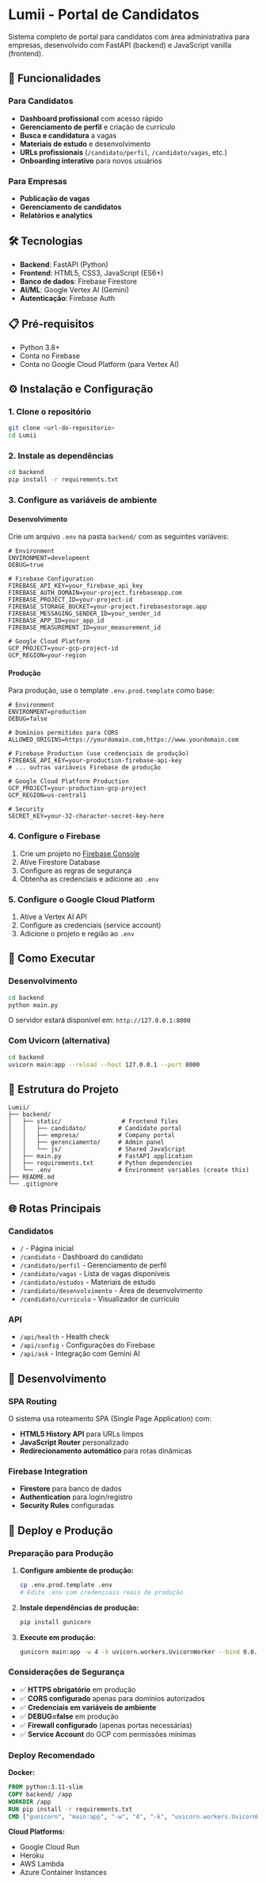 # Lumii - Portal de Candidatos

Sistema completo de portal para candidatos com área administrativa para empresas, desenvolvido com FastAPI (backend) e JavaScript vanilla (frontend).

## 🚀 Funcionalidades

### Para Candidatos
- **Dashboard profissional** com acesso rápido
- **Gerenciamento de perfil** e criação de currículo
- **Busca e candidatura** a vagas
- **Materiais de estudo** e desenvolvimento
- **URLs profissionais** (`/candidato/perfil`, `/candidato/vagas`, etc.)
- **Onboarding interativo** para novos usuários

### Para Empresas
- **Publicação de vagas**
- **Gerenciamento de candidatos**
- **Relatórios e analytics**

## 🛠️ Tecnologias

- **Backend**: FastAPI (Python)
- **Frontend**: HTML5, CSS3, JavaScript (ES6+)
- **Banco de dados**: Firebase Firestore
- **AI/ML**: Google Vertex AI (Gemini)
- **Autenticação**: Firebase Auth

## 📋 Pré-requisitos

- Python 3.8+
- Conta no Firebase
- Conta no Google Cloud Platform (para Vertex AI)

## ⚙️ Instalação e Configuração

### 1. Clone o repositório
```bash
git clone <url-do-repositorio>
cd Lumii
```

### 2. Instale as dependências
```bash
cd backend
pip install -r requirements.txt
```

### 3. Configure as variáveis de ambiente

#### Desenvolvimento
Crie um arquivo `.env` na pasta `backend/` com as seguintes variáveis:

```env
# Environment
ENVIRONMENT=development
DEBUG=true

# Firebase Configuration
FIREBASE_API_KEY=your_firebase_api_key
FIREBASE_AUTH_DOMAIN=your-project.firebaseapp.com
FIREBASE_PROJECT_ID=your-project-id
FIREBASE_STORAGE_BUCKET=your-project.firebasestorage.app
FIREBASE_MESSAGING_SENDER_ID=your_sender_id
FIREBASE_APP_ID=your_app_id
FIREBASE_MEASUREMENT_ID=your_measurement_id

# Google Cloud Platform
GCP_PROJECT=your-gcp-project-id
GCP_REGION=your-region
```

#### Produção
Para produção, use o template `.env.prod.template` como base:

```env
# Environment
ENVIRONMENT=production
DEBUG=false

# Domínios permitidos para CORS
ALLOWED_ORIGINS=https://yourdomain.com,https://www.yourdomain.com

# Firebase Production (use credenciais de produção)
FIREBASE_API_KEY=your-production-firebase-api-key
# ... outras variáveis Firebase de produção

# Google Cloud Platform Production
GCP_PROJECT=your-production-gcp-project
GCP_REGION=us-central1

# Security
SECRET_KEY=your-32-character-secret-key-here
```

### 4. Configure o Firebase
1. Crie um projeto no [Firebase Console](https://console.firebase.google.com/)
2. Ative Firestore Database
3. Configure as regras de segurança
4. Obtenha as credenciais e adicione ao `.env`

### 5. Configure o Google Cloud Platform
1. Ative a Vertex AI API
2. Configure as credenciais (service account)
3. Adicione o projeto e região ao `.env`

## 🚀 Como Executar

### Desenvolvimento
```bash
cd backend
python main.py
```

O servidor estará disponível em: `http://127.0.0.1:8000`

### Com Uvicorn (alternativa)
```bash
cd backend
uvicorn main:app --reload --host 127.0.0.1 --port 8000
```

## 📁 Estrutura do Projeto

```
Lumii/
├── backend/
│   ├── static/                 # Frontend files
│   │   ├── candidato/         # Candidate portal
│   │   ├── empresa/           # Company portal  
│   │   ├── gerenciamento/     # Admin panel
│   │   └── js/                # Shared JavaScript
│   ├── main.py                # FastAPI application
│   ├── requirements.txt       # Python dependencies
│   └── .env                   # Environment variables (create this)
├── README.md
└── .gitignore
```

## 🌐 Rotas Principais

### Candidatos
- `/` - Página inicial
- `/candidato` - Dashboard do candidato
- `/candidato/perfil` - Gerenciamento de perfil
- `/candidato/vagas` - Lista de vagas disponíveis
- `/candidato/estudos` - Materiais de estudo
- `/candidato/desenvolvimento` - Área de desenvolvimento
- `/candidato/curriculo` - Visualizador de currículo

### API
- `/api/health` - Health check
- `/api/config` - Configurações do Firebase
- `/api/ask` - Integração com Gemini AI

## 🔧 Desenvolvimento

### SPA Routing
O sistema usa roteamento SPA (Single Page Application) com:
- **HTML5 History API** para URLs limpos
- **JavaScript Router** personalizado
- **Redirecionamento automático** para rotas dinâmicas

### Firebase Integration
- **Firestore** para banco de dados
- **Authentication** para login/registro
- **Security Rules** configuradas

## 🚀 Deploy e Produção

### Preparação para Produção

1. **Configure ambiente de produção:**
   ```bash
   cp .env.prod.template .env
   # Edite .env com credenciais reais de produção
   ```

2. **Instale dependências de produção:**
   ```bash
   pip install gunicorn
   ```

3. **Execute em produção:**
   ```bash
   gunicorn main:app -w 4 -k uvicorn.workers.UvicornWorker --bind 0.0.0.0:8000
   ```

### Considerações de Segurança

- ✅ **HTTPS obrigatório** em produção
- ✅ **CORS configurado** apenas para domínios autorizados
- ✅ **Credenciais em variáveis de ambiente**
- ✅ **DEBUG=false** em produção
- ✅ **Firewall configurado** (apenas portas necessárias)
- ✅ **Service Account** do GCP com permissões mínimas

### Deploy Recomendado

**Docker:**
```dockerfile
FROM python:3.11-slim
COPY backend/ /app
WORKDIR /app
RUN pip install -r requirements.txt
CMD ["gunicorn", "main:app", "-w", "4", "-k", "uvicorn.workers.UvicornWorker", "--bind", "0.0.0.0:8000"]
```

**Cloud Platforms:**
- Google Cloud Run
- Heroku
- AWS Lambda
- Azure Container Instances